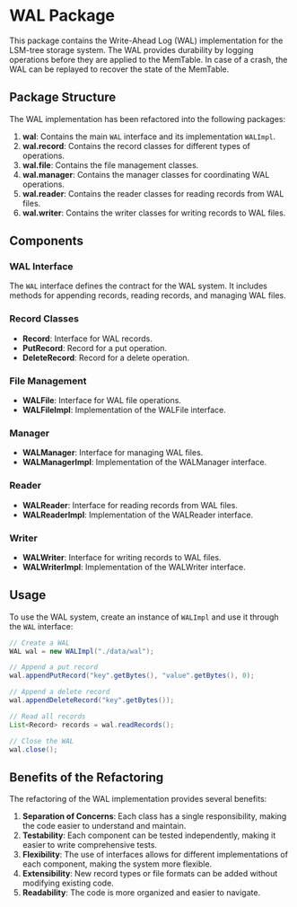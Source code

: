 # WAL Package

This package contains the Write-Ahead Log (WAL) implementation for the LSM-tree storage system. The WAL provides durability by logging operations before they are applied to the MemTable. In case of a crash, the WAL can be replayed to recover the state of the MemTable.

## Package Structure

The WAL implementation has been refactored into the following packages:

1. **wal**: Contains the main `WAL` interface and its implementation `WALImpl`.
2. **wal.record**: Contains the record classes for different types of operations.
3. **wal.file**: Contains the file management classes.
4. **wal.manager**: Contains the manager classes for coordinating WAL operations.
5. **wal.reader**: Contains the reader classes for reading records from WAL files.
6. **wal.writer**: Contains the writer classes for writing records to WAL files.

## Components

### WAL Interface

The `WAL` interface defines the contract for the WAL system. It includes methods for appending records, reading records, and managing WAL files.

### Record Classes

- **Record**: Interface for WAL records.
- **PutRecord**: Record for a put operation.
- **DeleteRecord**: Record for a delete operation.

### File Management

- **WALFile**: Interface for WAL file operations.
- **WALFileImpl**: Implementation of the WALFile interface.

### Manager

- **WALManager**: Interface for managing WAL files.
- **WALManagerImpl**: Implementation of the WALManager interface.

### Reader

- **WALReader**: Interface for reading records from WAL files.
- **WALReaderImpl**: Implementation of the WALReader interface.

### Writer

- **WALWriter**: Interface for writing records to WAL files.
- **WALWriterImpl**: Implementation of the WALWriter interface.

## Usage

To use the WAL system, create an instance of `WALImpl` and use it through the `WAL` interface:

```java
// Create a WAL
WAL wal = new WALImpl("./data/wal");

// Append a put record
wal.appendPutRecord("key".getBytes(), "value".getBytes(), 0);

// Append a delete record
wal.appendDeleteRecord("key".getBytes());

// Read all records
List<Record> records = wal.readRecords();

// Close the WAL
wal.close();
```

## Benefits of the Refactoring

The refactoring of the WAL implementation provides several benefits:

1. **Separation of Concerns**: Each class has a single responsibility, making the code easier to understand and maintain.
2. **Testability**: Each component can be tested independently, making it easier to write comprehensive tests.
3. **Flexibility**: The use of interfaces allows for different implementations of each component, making the system more flexible.
4. **Extensibility**: New record types or file formats can be added without modifying existing code.
5. **Readability**: The code is more organized and easier to navigate.